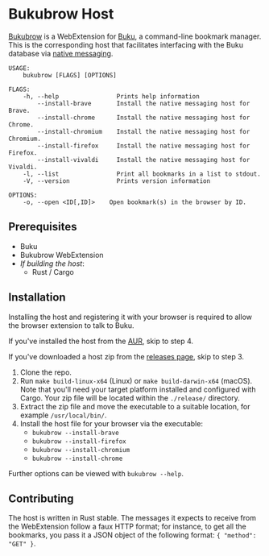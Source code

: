 Bukubrow Host
===

[Bukubrow](https://github.com/SamHH/bukubrow-webext) is a WebExtension for [Buku](https://github.com/jarun/Buku), a command-line bookmark manager. This is the corresponding host that facilitates interfacing with the Buku database via [native messaging](https://developer.chrome.com/extensions/nativeMessaging).

```
USAGE:
    bukubrow [FLAGS] [OPTIONS]

FLAGS:
    -h, --help                Prints help information
        --install-brave       Install the native messaging host for Brave.
        --install-chrome      Install the native messaging host for Chrome.
        --install-chromium    Install the native messaging host for Chromium.
        --install-firefox     Install the native messaging host for Firefox.
        --install-vivaldi     Install the native messaging host for Vivaldi.
    -l, --list                Print all bookmarks in a list to stdout.
    -V, --version             Prints version information

OPTIONS:
    -o, --open <ID[,ID]>    Open bookmark(s) in the browser by ID.
```

## Prerequisites

- Buku
- Bukubrow WebExtension
- _If building the host_:
	- Rust / Cargo

## Installation

Installing the host and registering it with your browser is required to allow the browser extension to talk to Buku.

If you've installed the host from the [AUR](https://aur.archlinux.org/packages/bukubrow/), skip to step 4.

If you've downloaded a host zip from the [releases page](https://github.com/samhh/bukubrow-host/releases), skip to step 3.

1. Clone the repo.
2. Run `make build-linux-x64` (Linux) or `make build-darwin-x64` (macOS). Note that you'll need your target platform installed and configured with Cargo. Your zip file will be located within the `./release/` directory.
3. Extract the zip file and move the executable to a suitable location, for example `/usr/local/bin/`.
4. Install the host file for your browser via the executable:
	- `bukubrow --install-brave`
	- `bukubrow --install-firefox`
	- `bukubrow --install-chromium`
	- `bukubrow --install-chrome`

Further options can be viewed with `bukubrow --help`.

## Contributing

The host is written in Rust stable. The messages it expects to receive from the WebExtension follow a faux HTTP format; for instance, to get all the bookmarks, you pass it a JSON object of the following format: `{ "method": "GET" }`.

